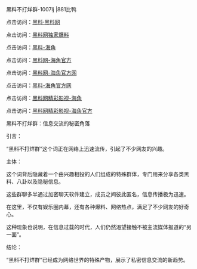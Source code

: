 黑料不打烊群-1007lj |881比鸭

点击访问：<a href="https://heiliaolvzlu3.pages.dev">黑料·黑料网</a>

点击访问：<a href="https://heiliaoyvnrda.pages.dev">黑料网独家爆料</a>

点击访问：<a href="https://heiliaoryrhyu.pages.dev">黑料-海角</a>

点击访问：<a href="https://heiliaox6jgh3.pages.dev">黑料网-海角官方</a>

点击访问：<a href="https://heiliao3gvg9x.pages.dev">黑料网-海角官方网</a>

点击访问：<a href="https://heiliao5s28gk.pages.dev">黑料-海角官方网</a>

点击访问：<a href="https://heiliaoxfe5rb.pages.dev">黑料网精彩影视-海角</a>

点击访问：<a href="https://heiliaoubleqx.pages.dev">黑料网精彩影视-海角官方</a>

黑料不打烊群：信息交流的秘密角落

引言：

“黑料不打烊群”这个词正在网络上迅速流传，引起了不少网友的兴趣。

主体：

这个词背后隐藏着一个由兴趣相投的人们组成的特殊群体，专门用来分享各类黑料、八卦以及隐秘信息。

这些群聊多半通过加密聊天软件建立，成员之间彼此匿名，信息传播极为迅速。

在这里，不仅有娱乐圈内幕，还有各种爆料、网络热点，满足了不少网友的好奇心。

这种现象也说明，在信息过载的时代，人们仍然渴望接触不被主流媒体报道的“另一面”。

结论：

“黑料不打烊群”已经成为网络世界的特殊产物，展示了私密信息交流的新趋势。

